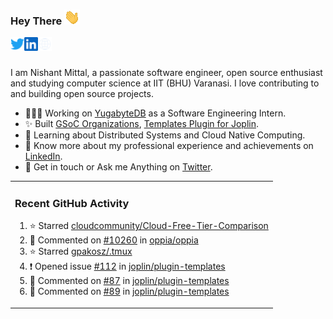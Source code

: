 ### Hey There <img src="./assets/wave.gif" width="25px">
<a href="http://urls.nishantwrp.com/github-to-twitter" target="_blank">
  <img align="left" alt="Nishant's Twitter" width="22px" src="./assets/twitter.svg" />
</a>
<a href="http://urls.nishantwrp.com/github-to-linkedin" target="_blank">
  <img align="left" alt="Nishant's LinkedIn" width="22px" src="./assets/linkedin.svg" />
</a>
<a href="http://urls.nishantwrp.com/github-to-site" target="_blank">
  <img align="left" alt="Nishant's Site" width="22px" src="./assets/globe.svg" />
</a>
<br /><br />

I am Nishant Mittal, a passionate software engineer, open source enthusiast and studying computer science at IIT (BHU) Varanasi. I love contributing to and building open source projects.

- 👨🏽‍💻 Working on [YugabyteDB](https://www.github.com/yugabyte) as a Software Engineering Intern.
- ✨ Built [GSoC Organizations](https://www.gsocorganizations.dev/), [Templates Plugin for Joplin](https://github.com/joplin/plugin-templates).
- 🌱 Learning about Distributed Systems and Cloud Native Computing.
- 🚀 Know more about my professional experience and achievements on [LinkedIn](http://urls.nishantwrp.com/github-to-linkedin).
- 💬 Get in touch or Ask me Anything on [Twitter](http://urls.nishantwrp.com/github-to-twitter).

<table><tr>
  
<td valign="top" width="100%">

### Recent GitHub Activity
<!--RECENT_ACTIVITY:start-->
1. ⭐ Starred [cloudcommunity/Cloud-Free-Tier-Comparison](https://github.com/cloudcommunity/Cloud-Free-Tier-Comparison)<br>
2. 💬 Commented on [#10260](https://github.com/oppia/oppia/issues/10260#issuecomment-3418448406) in [oppia/oppia](https://github.com/oppia/oppia)<br>
3. ⭐ Starred [gpakosz/.tmux](https://github.com/gpakosz/.tmux)<br>
4. ❗️ Opened issue [#112](https://github.com/joplin/plugin-templates/issues/112) in [joplin/plugin-templates](https://github.com/joplin/plugin-templates)<br>
5. 💬 Commented on [#87](https://github.com/joplin/plugin-templates/issues/87#issuecomment-3389965107) in [joplin/plugin-templates](https://github.com/joplin/plugin-templates)<br>
6. 💬 Commented on [#89](https://github.com/joplin/plugin-templates/issues/89#issuecomment-3314921218) in [joplin/plugin-templates](https://github.com/joplin/plugin-templates)<br>
<!--RECENT_ACTIVITY:end-->

</td>
</tr></table>
